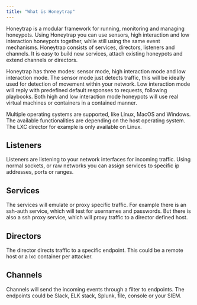 ```yaml
---
title: "What is Honeytrap"
---
```


Honeytrap is a modular framework for running, monitoring and managing honeypots. Using Honeytrap you can use sensors, high interaction and low interaction honeypots together, while still using the same event mechanisms. Honeytrap consists of services, directors, listeners and channels. It is easy to build new services, attach existing honeypots and extend channels or directors.

Honeytrap has three modes: sensor mode, high interaction mode and low interaction mode. The sensor mode just detects traffic, this will be ideally used for detection of movement within your network. Low interaction mode will reply with predefined default responses to requests, following playbooks. Both high and low interaction mode honeypots will use real virtual machines or containers in a contained manner.

Multiple operating systems are supported, like Linux, MacOS and Windows. The available functionalities are depending on the host operating system. The LXC director for example is only available on Linux.


## Listeners
Listeners are listening to your network interfaces for incoming traffic. Using normal sockets, or raw networks you can assign services to specific ip addresses, ports or ranges. 



## Services
The services will emulate or proxy specific traffic. For example there is an ssh-auth service, which will test for usernames and passwords. But there is also a ssh proxy service, which will proxy traffic to a director defined host.



## Directors
The director directs traffic to a specific endpoint. This could be a remote host or a lxc container per attacker.



## Channels
Channels will send the incoming events through a filter to endpoints. The endpoints could be Slack, ELK stack, Splunk, file, console or your SIEM. 
